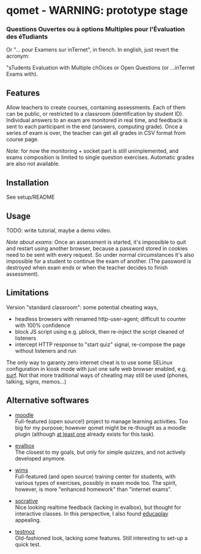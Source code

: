 # qomet - WARNING: prototype stage

### Questions Ouvertes ou à options Multiples pour l'Évaluation des éTudiants

Or "... pour Examens sur inTernet", in french. In english, just revert the acronym:

"sTudents Evaluation with Multiple chOices or Open Questions (or ...inTernet Exams with).

## Features

Allow teachers to create courses, containing assessments. Each of them can be public, or
restricted to a classroom (identification by student ID).
Individual answers to an exam are monitored in real time, and feedback is sent
to each participant in the end (answers, computing grade).
Once a series of exam is over, the teacher can get all grades in CSV format from course page.

*Note:* for now the monitoring + socket part is still unimplemented,
and exams composition is limited to single question exercises.
Automatic grades are also not available.

## Installation

See setup/README

## Usage

TODO: write tutorial, maybe a demo video.

*Note about exams:*
Once an assessment is started, it's impossible to quit and restart using another browser,
because a password stored in cookies need to be sent with every request.
So under normal circumstances it's also impossible for a student to continue the exam of another.
(The password is destroyed when exam ends or when the teacher decides to finish assessment).

## Limitations

Version "standard classroom": some potential cheating ways,
 - headless browsers with renamed http-user-agent; difficult to counter with 100% confidence
 - block JS script using e.g. μblock, then re-inject the script cleaned of listeners
 - intercept HTTP response to "start quiz" signal, re-compose the page without listeners and run

The only way to garanty zero internet cheat is to use some SELinux configuration in kiosk mode
with just one safe web browser enabled, e.g. [surf](https://surf.suckless.org/).
Not that more traditional ways of cheating may still be used (phones, talking, signs, memos...)

## Alternative softwares

 * [moodle](https://moodle.org)<br/>
  Full-featured (open source!) project to manage learning activities.
  Too big for my purpose; however qomet might be re-thought as a moodle plugin
  (although [at least one](https://moodle.org/plugins/mod_exam) already exists for this task).

 * [evalbox](https://evalbox.com/)<br/>
  The closest to my goals, but only for simple quizzes, and not actively developed anymore.

 * [wims](http://wims.unice.fr/~wims/)<br/>
  Full-featured (and open source) training center for students, with various types of exercises,
  possibly in exam mode too.
  The spirit, however, is more "enhanced homework" than "internet exams".

 * [socrative](https://socrative.com/)<br/>
  Nice looking realtime feedback (lacking in evalbox), but thought for interactive classes.
  In this perspective, I also found [educaplay](https://www.educaplay.com) appealing.

 * [testmoz](https://testmoz.com/)<br/>
  Old-fashioned look, lacking some features. Still interesting to set-up a quick test.
